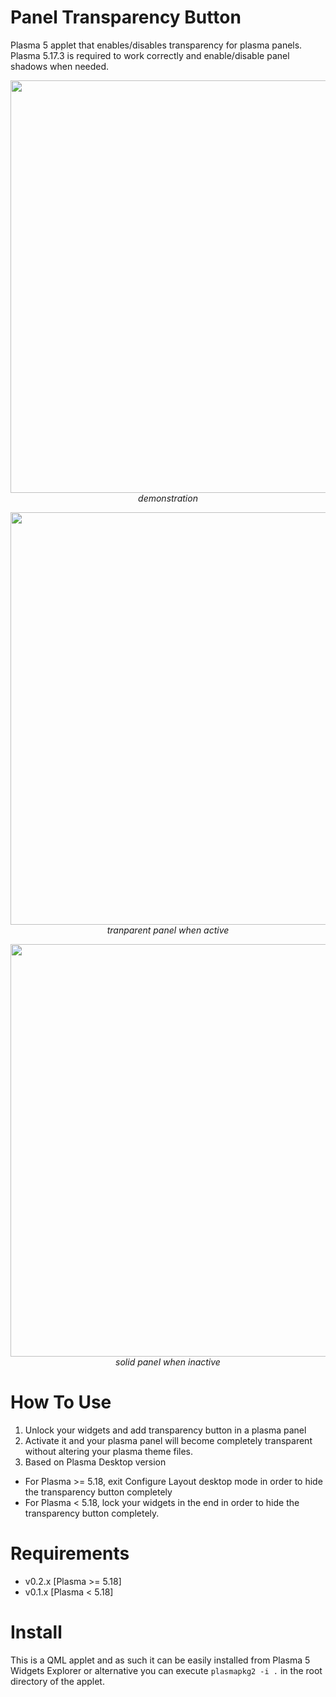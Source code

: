 # Panel Transparency Button

Plasma 5 applet that enables/disables transparency for plasma panels. Plasma 5.17.3 is required to work correctly and enable/disable panel shadows when needed.

<p align="center">
<img src="https://imgur.com/0VPE3MF.gif" width="660"><br/>
<i>demonstration</i>
</p>

<p align="center">
<img src="https://imgur.com/Uf7clpF.png" width="660"><br/>
<i>tranparent panel when active</i>
</p>

<p align="center">
<img src="https://imgur.com/f96wGo4.png" width="660"><br/>
<i>solid panel when inactive</i>
</p>

# How To Use

1. Unlock your widgets and add transparency button in a plasma panel
2. Activate it and your plasma panel will become completely transparent without altering your plasma theme files.
3. Based on Plasma Desktop version
- For Plasma >= 5.18, exit Configure Layout desktop mode in order to hide the transparency button completely
- For Plasma <  5.18, lock your widgets in the end in order to hide the transparency button completely.

# Requirements
- v0.2.x [Plasma >= 5.18]
- v0.1.x [Plasma < 5.18]

# Install

This is a QML applet and as such it can be easily installed from Plasma 5 Widgets Explorer or alternative you can execute `plasmapkg2 -i .` in the root directory of the applet.


